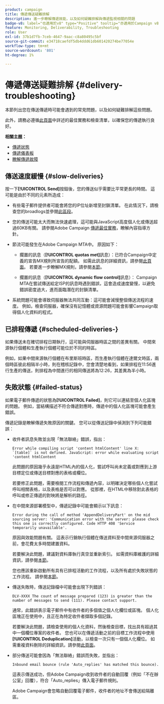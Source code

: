 ```yaml
---
product: campaign
title: 傳遞傳送疑難排解
description: 進一步瞭解傳遞效能，以及如何疑難排解與傳遞監視相關的問題
badge-v8: label="也適用於v8" type="Positive" tooltip="亦適用於Campaign v8"
feature: Monitoring, Deliverability, Troubleshooting
role: User
exl-id: 37b1d7fb-7ceb-4647-9aac-c8a80495c5bf
source-git-commit: e34718caefdf5db4ddd61db601420274be77054e
workflow-type: tm+mt
source-wordcount: '801'
ht-degree: 1%

---
```


# 傳遞傳送疑難排解 {#delivery-troubleshooting}

本節列出您在傳送傳遞時可能會遇到的常見問題，以及如何疑難排解這些問題。

此外，請務必遵循[此頁面](delivery-performances.md)中詳述的最佳實務和檢查清單，以確保您的傳遞執行良好。

**相關主題：**

* [傳遞狀態](delivery-statuses.md)
* [傳遞儀表板](delivery-dashboard.md)
* [瞭解傳遞故障](understanding-delivery-failures.md)

## 傳送速度緩慢 {#slow-deliveries}

按一下&#x200B;**[!UICONTROL Send]**&#x200B;按鈕後，您的傳送似乎需要比平常更長的時間。 這可能是由於不同的元素所造成：

* 有些電子郵件提供者可能會將您的IP位址新增至封鎖清單。 在此情況下，請檢查您的broadlogs並參閱[此區段](about-deliverability.md)。

* 您的傳送可能太大而無法快速處理，這可能與JavaScript高度個人化或傳送超過60KB有關。 請參閱Adobe Campaign [傳遞最佳實務](delivery-best-practices.md)，瞭解內容指導方針。

* 節流可能發生在Adobe Campaign MTA中。 原因如下：

   * 擱置的訊息（**[!UICONTROL quotas met]**&#x200B;訊息）：已符合Campaign中定義的宣告MX規則所宣告的配額。 如需此訊息的詳細資訊，請參閱[此頁面](deliverability-faq.md)。 若要進一步瞭解MX規則，請參閱[本節](../../installation/using/email-deliverability.md#about-mx-rules)。

   * 擱置的訊息（**[!UICONTROL dynamic flow control]**&#x200B;訊息）： Campaign MTA在嘗試傳送給定ISP的訊息時遇到錯誤，這會造成速度變慢，以避免錯誤密度過大，進而面臨潛在的封鎖清單。

* 系統問題可能會導致伺服器無法共同互動：這可能會減慢整個傳送流程的速度。 例如，檢查伺服器，確保沒有記憶體或資源問題可能會影響Campaign取得個人化資料的程式。

## 已排程傳遞 {#scheduled-deliveries-}

如果傳送未在確切排程日期執行，這可能與伺服器時區之間的差異有關。 中間來源執行個體和生產執行個體可能位於不同的時區。

例如，如果中間來源執行個體在布里斯班時區，而生產執行個體在達爾文時區，兩個時區彼此相隔半小時，則在稽核記錄中，您會清楚地看到，如果排程在11:56進行生產的傳送，則排程為中間進行的相同傳送將為12:26，其差異為半小時。

## 失敗狀態 {#failed-status}

如果電子郵件傳遞的狀態為&#x200B;**[!UICONTROL Failed]**，則它可以連結至個人化區塊的問題。 例如，當結構描述不符合傳遞對應時，傳遞中的個人化區塊可能會產生錯誤。

傳遞記錄是瞭解傳遞失敗原因的關鍵。 您可以從傳送記錄中偵測到下列可能錯誤：

* 收件者訊息失敗並出現「無法聯絡」錯誤，指出：

  ```
  Error while compiling script 'content htmlContent' line X: `[table]` is not defined. JavaScript: error while evaluating script 'content htmlContent
  ```

  此問題的原因幾乎永遠是HTML內的個人化，嘗試呼叫尚未定義或對應到上游目標定位或傳送目標對應的表格或欄位。

  若要修正此問題，需要檢閱工作流程和傳遞內容，以明確決定哪些個人化嘗試呼叫相關表格，以及表格是否可以對應。 從那裡，在HTML中移除對此表格的呼叫或修正傳遞的對映將是解析的路徑。

* 在中間來源部署模型中，傳遞記錄中可能會顯示以下訊息：

  ```
  Error during the call of method 'AppendDeliveryPart' on the mid sourcing server: 'Communication error with the server: please check this one is correctly configured. Code HTTP 408 'Service temporarily unavailable'.
  ```

  原因與效能問題有關。 這表示行銷執行個體在傳送資料至中間來源伺服器之前，會花費太多時間建置資料。

  若要解決此問題，建議對資料庫執行真空並重新索引。 如需資料庫維護的詳細資訊，請參閱[本節](../../production/using/recommendations.md)。

  您也應該重新啟動所有具有已排程活動的工作流程，以及所有處於失敗狀態的工作流程。 請參閱[本節](../../workflow/using/scheduler.md)。

* 傳送失敗時，傳送記錄檔中可能會出現下列錯誤：

  ```
  DLV-XXXX The count of message prepared (123) is greater than the number of messages to send (111). Please contact support.
  ```

  通常，此錯誤表示電子郵件中有收件者的多個值之個人化欄位或區塊。 個人化區塊正在使用中，且正在為特定收件者擷取多個記錄。

  若要解決此問題，請檢查使用的個人化資料，然後檢查目標，找出具有超過其中一個欄位專案的收件者。 您也可以在傳遞活動之前的目標工作流程中使用&#x200B;**[!UICONTROL Deduplication]**&#x200B;活動，以檢查一次只有一個個人化欄位。 如需重複資料刪除的詳細資訊，請參閱[此頁面](../../workflow/using/deduplication.md)。

* 部分傳送可能會因為「無法聯絡」錯誤而失敗，並指出：

  ```
  Inbound email bounce (rule 'Auto_replies' has matched this bounce).
  ```

  這表示傳送成功，但Adobe Campaign收到收件者的自動回覆（例如「不在辦公室」回覆），符合「Auto_replies」傳入電子郵件規則。

  Adobe Campaign會忽略自動回覆電子郵件，收件者的地址不會傳送給隔離區。
